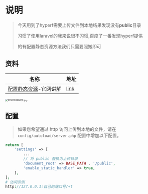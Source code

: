 # 说明

> 今天用到了hyperf需要上传文件到本地结果发现没有**public**目录
>
> 习惯了使用laravel的我来说很不习惯,百度了一番发现hyperf提供
>
> 的有配置静态资源方法我们只需要照搬即可

## 资料

| 名称                                                         | 地址                                                         |
| ------------------------------------------------------------ | ------------------------------------------------------------ |
| [配置静态资源](https://www.hyperf.wiki/2.1/#/zh-cn/filesystem?id=配置静态资源)-官网讲解 | [link](https://www.hyperf.wiki/2.1/#/zh-cn/filesystem?id=%e9%85%8d%e7%bd%ae%e9%9d%99%e6%80%81%e8%b5%84%e6%ba%90) |

<img src="https://i.loli.net/2021/11/11/K2YcJE9QB6b1va3.png" alt="1636593960(1).jpg" style="zoom:50%;" />

## 配置

> 如果您希望通过 http 访问上传到本地的文件，请在 `config/autoload/server.php` 配置中增加以下配置。

```php
return [
    'settings' => [
        ...
        // 将 public 替换为上传目录
        'document_root' => BASE_PATH . '/public',
        'enable_static_handler' => true,
    ],
];
# 访问示例
http://127.0.0.1:自己的端口号/+t
```

